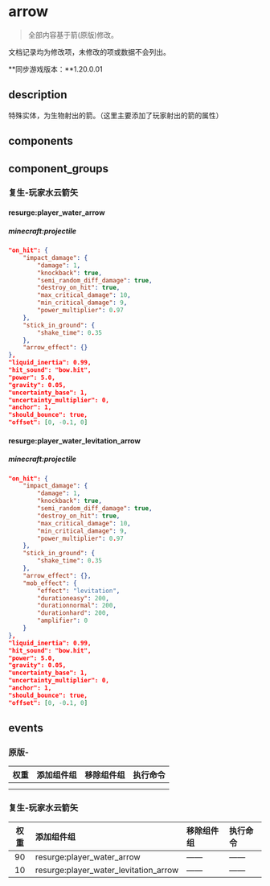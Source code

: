 # arrow

> 全部内容基于箭(原版)修改。

文档记录均为修改项，未修改的项或数据不会列出。

**同步游戏版本：**1.20.0.01

## description

特殊实体，为生物射出的箭。（这里主要添加了玩家射出的箭的属性）



## components



## component_groups

### 复生-玩家水云箭矢

#### resurge:player_water_arrow

##### minecraft:projectile

```json
"on_hit": {
    "impact_damage": {
        "damage": 1,
        "knockback": true,
        "semi_random_diff_damage": true,
        "destroy_on_hit": true,
        "max_critical_damage": 10,
        "min_critical_damage": 9,
        "power_multiplier": 0.97
    },
    "stick_in_ground": {
        "shake_time": 0.35
    },
    "arrow_effect": {}
},
"liquid_inertia": 0.99,
"hit_sound": "bow.hit",
"power": 5.0,
"gravity": 0.05,
"uncertainty_base": 1,
"uncertainty_multiplier": 0,
"anchor": 1,
"should_bounce": true,
"offset": [0, -0.1, 0]
```

#### resurge:player_water_levitation_arrow

##### minecraft:projectile

```json
"on_hit": {
    "impact_damage": {
        "damage": 1,
        "knockback": true,
        "semi_random_diff_damage": true,
        "destroy_on_hit": true,
        "max_critical_damage": 10,
        "min_critical_damage": 9,
        "power_multiplier": 0.97
    },
    "stick_in_ground": {
        "shake_time": 0.35
    },
    "arrow_effect": {},
    "mob_effect": {
        "effect": "levitation",
        "durationeasy": 200,
        "durationnormal": 200,
        "durationhard": 200,
        "amplifier": 0
    }
},
"liquid_inertia": 0.99,
"hit_sound": "bow.hit",
"power": 5.0,
"gravity": 0.05,
"uncertainty_base": 1,
"uncertainty_multiplier": 0,
"anchor": 1,
"should_bounce": true,
"offset": [0, -0.1, 0]
```



## events

### 原版-

| 权重 | 添加组件组 | 移除组件组 | 执行命令 |
| :--: | :--------- | :--------- | :------- |
|      |            |            |          |
|      |            |            |          |



### 复生-玩家水云箭矢

| 权重 | 添加组件组                            | 移除组件组 | 执行命令 |
| :--: | :------------------------------------ | :--------- | :------- |
|  90  | resurge:player_water_arrow            | ——         | ——       |
|  10  | resurge:player_water_levitation_arrow | ——         | ——       |


